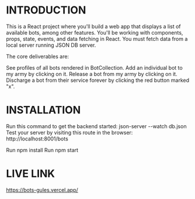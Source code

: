 # INTRODUCTION

This is a React project where you'll build a web app that displays a list of available bots, among other features. You'll be working with components, props, state, events, and data fetching in React. You must fetch data from a local server running JSON DB server.

The core deliverables are:

See profiles of all bots rendered in BotCollection.
Add an individual bot to my army by clicking on it.
Release a bot from my army by clicking on it.
Discharge a bot from their service forever by clicking the red button marked "x".


# INSTALLATION 
Run this command to get the backend started: json-server --watch db.json
Test your server by visiting this route in the browser: http://localhost:8001/bots


Run npm install
Run npm start





# LIVE LINK

https://bots-gules.vercel.app/



